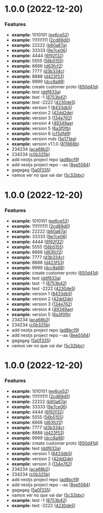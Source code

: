 # 1.0.0 (2022-12-20)


### Features

* **example:** 1010101 ([ee6ce52](https://github.com/rodrigoventuri123/example-proto/commit/ee6ce52f6b8eb1182a7a70fd3f5028030707ecf2))
* **example:** 111111111 ([2cd89d0](https://github.com/rodrigoventuri123/example-proto/commit/2cd89d0b03f165e78b9e3f995751b6d337e25471))
* **example:** 22222 ([b60a67a](https://github.com/rodrigoventuri123/example-proto/commit/b60a67ac0961fa7a1757fa5cecb35fb423169f0b))
* **example:** 33333 ([9e7ce06](https://github.com/rodrigoventuri123/example-proto/commit/9e7ce06f17738bca34b0305ed0486681d8f620aa))
* **example:** 4444 ([6f92f32](https://github.com/rodrigoventuri123/example-proto/commit/6f92f32bd2c65abd8af90954da3c293430a3d484))
* **example:** 5555 ([56b5155](https://github.com/rodrigoventuri123/example-proto/commit/56b5155c7c6e4eeb6bde4d7c0e4e2b6d240c3e9d))
* **example:** 6666 ([d63fcf2](https://github.com/rodrigoventuri123/example-proto/commit/d63fcf20d35bf47e452142bb49b28216b86a4fb1))
* **example:** 7777 ([d3b334c](https://github.com/rodrigoventuri123/example-proto/commit/d3b334c1c44961e36c3323ddf6740ae4975ca141))
* **example:** 8888 ([d423f53](https://github.com/rodrigoventuri123/example-proto/commit/d423f53a859d02721f4790480fa08ab766401984))
* **example:** 9999 ([dcc8a98](https://github.com/rodrigoventuri123/example-proto/commit/dcc8a98ef0bd45e8d974bc27fc98df2231d1f82a))
* **example:** create customer proto ([650d41d](https://github.com/rodrigoventuri123/example-proto/commit/650d41d035cc4d22cc802e6eb27bb707363389fa))
* **example:** test ([ddf633a](https://github.com/rodrigoventuri123/example-proto/commit/ddf633a35a141379307ae20dfefbb8439a49c314))
* **example:** test -1 ([8753b42](https://github.com/rodrigoventuri123/example-proto/commit/8753b42dc692ec55a8bc22169b4664d9af5769b3))
* **example:** test -2222 ([4230de5](https://github.com/rodrigoventuri123/example-proto/commit/4230de5bb02ad38adbbf0b65d3af632275754582))
* **example:** version 1 ([8433db5](https://github.com/rodrigoventuri123/example-proto/commit/8433db5cc0b8a07e4bc78bc4f4565b0e16f2db2c))
* **example:** version 2 ([42dd2de](https://github.com/rodrigoventuri123/example-proto/commit/42dd2de9727e8975b68675af003ded9464eac7e9))
* **example:** version 3 ([134e762](https://github.com/rodrigoventuri123/example-proto/commit/134e762a9d52d364c2b6be2233df195fb4c5c8f8))
* **example:** version 4 ([49349ae](https://github.com/rodrigoventuri123/example-proto/commit/49349ae64b151ca5d66bf40e8776e6cc41068a62))
* **example:** version 5 ([6a3f0fb](https://github.com/rodrigoventuri123/example-proto/commit/6a3f0fbdcae01f7d7a35be478e5e067d6971745f))
* **example:** version 6 ([cf3dfd9](https://github.com/rodrigoventuri123/example-proto/commit/cf3dfd994f12be5fae653289c2e8affc5637d136))
* **example:** version mds ([5e171ea](https://github.com/rodrigoventuri123/example-proto/commit/5e171ea020e966e2c4abcb7965694a8bd29943a4))
* **example:** version v1.1.0 ([811866b](https://github.com/rodrigoventuri123/example-proto/commit/811866b1fe00d0ed70ac796a0de25e9f33e1a284))
* 234234 ([aca68b2](https://github.com/rodrigoventuri123/example-proto/commit/aca68b2509649e9835ef2f434a40c972c83c43e5))
* 234234 ([c0b325b](https://github.com/rodrigoventuri123/example-proto/commit/c0b325b5ed7f0b304ce8087e9f7759b3045e40da))
* add nestjs project repo ([ad8bcf9](https://github.com/rodrigoventuri123/example-proto/commit/ad8bcf96ba2d93c438db390a27c7d4deab40c5c6))
* add nestjs project repo --as ([8ee5584](https://github.com/rodrigoventuri123/example-proto/commit/8ee5584ed8366a0867a2bda021dbf9bace380f6e))
* gagagag ([5a0f335](https://github.com/rodrigoventuri123/example-proto/commit/5a0f335b734fdea072aa9b289eea96962bac2ab8))
* vamos ver no que vai dar ([5c32bbc](https://github.com/rodrigoventuri123/example-proto/commit/5c32bbc4af9decd052aa16e37824f10f10716605))

# 1.0.0 (2022-12-20)


### Features

* **example:** 1010101 ([ee6ce52](https://github.com/rodrigoventuri123/example-proto/commit/ee6ce52f6b8eb1182a7a70fd3f5028030707ecf2))
* **example:** 111111111 ([2cd89d0](https://github.com/rodrigoventuri123/example-proto/commit/2cd89d0b03f165e78b9e3f995751b6d337e25471))
* **example:** 22222 ([b60a67a](https://github.com/rodrigoventuri123/example-proto/commit/b60a67ac0961fa7a1757fa5cecb35fb423169f0b))
* **example:** 33333 ([9e7ce06](https://github.com/rodrigoventuri123/example-proto/commit/9e7ce06f17738bca34b0305ed0486681d8f620aa))
* **example:** 4444 ([6f92f32](https://github.com/rodrigoventuri123/example-proto/commit/6f92f32bd2c65abd8af90954da3c293430a3d484))
* **example:** 5555 ([56b5155](https://github.com/rodrigoventuri123/example-proto/commit/56b5155c7c6e4eeb6bde4d7c0e4e2b6d240c3e9d))
* **example:** 6666 ([d63fcf2](https://github.com/rodrigoventuri123/example-proto/commit/d63fcf20d35bf47e452142bb49b28216b86a4fb1))
* **example:** 7777 ([d3b334c](https://github.com/rodrigoventuri123/example-proto/commit/d3b334c1c44961e36c3323ddf6740ae4975ca141))
* **example:** 8888 ([d423f53](https://github.com/rodrigoventuri123/example-proto/commit/d423f53a859d02721f4790480fa08ab766401984))
* **example:** 9999 ([dcc8a98](https://github.com/rodrigoventuri123/example-proto/commit/dcc8a98ef0bd45e8d974bc27fc98df2231d1f82a))
* **example:** create customer proto ([650d41d](https://github.com/rodrigoventuri123/example-proto/commit/650d41d035cc4d22cc802e6eb27bb707363389fa))
* **example:** test ([ddf633a](https://github.com/rodrigoventuri123/example-proto/commit/ddf633a35a141379307ae20dfefbb8439a49c314))
* **example:** test -1 ([8753b42](https://github.com/rodrigoventuri123/example-proto/commit/8753b42dc692ec55a8bc22169b4664d9af5769b3))
* **example:** test -2222 ([4230de5](https://github.com/rodrigoventuri123/example-proto/commit/4230de5bb02ad38adbbf0b65d3af632275754582))
* **example:** version 1 ([8433db5](https://github.com/rodrigoventuri123/example-proto/commit/8433db5cc0b8a07e4bc78bc4f4565b0e16f2db2c))
* **example:** version 2 ([42dd2de](https://github.com/rodrigoventuri123/example-proto/commit/42dd2de9727e8975b68675af003ded9464eac7e9))
* **example:** version 3 ([134e762](https://github.com/rodrigoventuri123/example-proto/commit/134e762a9d52d364c2b6be2233df195fb4c5c8f8))
* **example:** version 4 ([49349ae](https://github.com/rodrigoventuri123/example-proto/commit/49349ae64b151ca5d66bf40e8776e6cc41068a62))
* **example:** version 5 ([6a3f0fb](https://github.com/rodrigoventuri123/example-proto/commit/6a3f0fbdcae01f7d7a35be478e5e067d6971745f))
* 234234 ([aca68b2](https://github.com/rodrigoventuri123/example-proto/commit/aca68b2509649e9835ef2f434a40c972c83c43e5))
* 234234 ([c0b325b](https://github.com/rodrigoventuri123/example-proto/commit/c0b325b5ed7f0b304ce8087e9f7759b3045e40da))
* add nestjs project repo ([ad8bcf9](https://github.com/rodrigoventuri123/example-proto/commit/ad8bcf96ba2d93c438db390a27c7d4deab40c5c6))
* add nestjs project repo --as ([8ee5584](https://github.com/rodrigoventuri123/example-proto/commit/8ee5584ed8366a0867a2bda021dbf9bace380f6e))
* gagagag ([5a0f335](https://github.com/rodrigoventuri123/example-proto/commit/5a0f335b734fdea072aa9b289eea96962bac2ab8))
* vamos ver no que vai dar ([5c32bbc](https://github.com/rodrigoventuri123/example-proto/commit/5c32bbc4af9decd052aa16e37824f10f10716605))

# 1.0.0 (2022-12-20)


### Features

* **example:** 1010101 ([ee6ce52](https://github.com/rodrigoventuri123/example-proto/commit/ee6ce52f6b8eb1182a7a70fd3f5028030707ecf2))
* **example:** 111111111 ([2cd89d0](https://github.com/rodrigoventuri123/example-proto/commit/2cd89d0b03f165e78b9e3f995751b6d337e25471))
* **example:** 22222 ([b60a67a](https://github.com/rodrigoventuri123/example-proto/commit/b60a67ac0961fa7a1757fa5cecb35fb423169f0b))
* **example:** 33333 ([9e7ce06](https://github.com/rodrigoventuri123/example-proto/commit/9e7ce06f17738bca34b0305ed0486681d8f620aa))
* **example:** 4444 ([6f92f32](https://github.com/rodrigoventuri123/example-proto/commit/6f92f32bd2c65abd8af90954da3c293430a3d484))
* **example:** 5555 ([56b5155](https://github.com/rodrigoventuri123/example-proto/commit/56b5155c7c6e4eeb6bde4d7c0e4e2b6d240c3e9d))
* **example:** 6666 ([d63fcf2](https://github.com/rodrigoventuri123/example-proto/commit/d63fcf20d35bf47e452142bb49b28216b86a4fb1))
* **example:** 7777 ([d3b334c](https://github.com/rodrigoventuri123/example-proto/commit/d3b334c1c44961e36c3323ddf6740ae4975ca141))
* **example:** 8888 ([d423f53](https://github.com/rodrigoventuri123/example-proto/commit/d423f53a859d02721f4790480fa08ab766401984))
* **example:** 9999 ([dcc8a98](https://github.com/rodrigoventuri123/example-proto/commit/dcc8a98ef0bd45e8d974bc27fc98df2231d1f82a))
* **example:** create customer proto ([650d41d](https://github.com/rodrigoventuri123/example-proto/commit/650d41d035cc4d22cc802e6eb27bb707363389fa))
* **example:** test ([ddf633a](https://github.com/rodrigoventuri123/example-proto/commit/ddf633a35a141379307ae20dfefbb8439a49c314))
* **example:** version 1 ([8433db5](https://github.com/rodrigoventuri123/example-proto/commit/8433db5cc0b8a07e4bc78bc4f4565b0e16f2db2c))
* **example:** version 2 ([42dd2de](https://github.com/rodrigoventuri123/example-proto/commit/42dd2de9727e8975b68675af003ded9464eac7e9))
* **example:** version 3 ([134e762](https://github.com/rodrigoventuri123/example-proto/commit/134e762a9d52d364c2b6be2233df195fb4c5c8f8))
* 234234 ([aca68b2](https://github.com/rodrigoventuri123/example-proto/commit/aca68b2509649e9835ef2f434a40c972c83c43e5))
* 234234 ([c0b325b](https://github.com/rodrigoventuri123/example-proto/commit/c0b325b5ed7f0b304ce8087e9f7759b3045e40da))
* add nestjs project repo ([ad8bcf9](https://github.com/rodrigoventuri123/example-proto/commit/ad8bcf96ba2d93c438db390a27c7d4deab40c5c6))
* add nestjs project repo --as ([8ee5584](https://github.com/rodrigoventuri123/example-proto/commit/8ee5584ed8366a0867a2bda021dbf9bace380f6e))
* gagagag ([5a0f335](https://github.com/rodrigoventuri123/example-proto/commit/5a0f335b734fdea072aa9b289eea96962bac2ab8))
* vamos ver no que vai dar ([5c32bbc](https://github.com/rodrigoventuri123/example-proto/commit/5c32bbc4af9decd052aa16e37824f10f10716605))
* **example:** test -1 ([8753b42](https://github.com/rodrigoventuri123/example-proto/commit/8753b42dc692ec55a8bc22169b4664d9af5769b3))
* **example:** test -2222 ([4230de5](https://github.com/rodrigoventuri123/example-proto/commit/4230de5bb02ad38adbbf0b65d3af632275754582))
